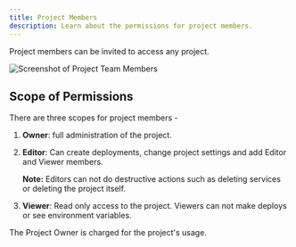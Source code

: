 ```yaml
---
title: Project Members
description: Learn about the permissions for project members.
---
```


Project members can be invited to access any project.

<Image src="https://res.cloudinary.com/railway/image/upload/v1644620958/docs/MemberView_New_p0s3be.png"
alt="Screenshot of Project Team Members"
layout="responsive"
width={1377} height={823} quality={100} />

## Scope of Permissions

There are three scopes for project members -

1. **Owner**: full administration of the project.

2. **Editor**: Can create deployments, change project settings and add Editor and Viewer members.

   **Note:** Editors can not do destructive actions such as deleting services or deleting the project itself.

3. **Viewer**: Read only access to the project. Viewers can not make deploys or see environment variables.

The Project Owner is charged for the project's usage.
